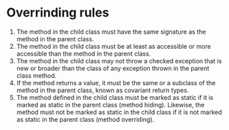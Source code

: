 # Overrinding rules
1. The method in the child class must have the same signature as the method in the parent
  class.
2. The method in the child class must be at least as accessible or more accessible than the
  method in the parent class.
3. The method in the child class may not throw a checked exception that is new or
  broader than the class of any exception thrown in the parent class method.
4. If the method returns a value, it must be the same or a subclass of the method in the
  parent class, known as covariant return types.
5. The method defined in the child class must be marked as static if it is marked as
  static in the parent class (method hiding). Likewise, the method must not be marked
  as static in the child class if it is not marked as static in the parent class (method
  overriding).